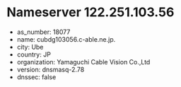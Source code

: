 # Nameserver 122.251.103.56

* as_number: 18077
* name: cubdg103056.c-able.ne.jp.
* city: Ube
* country: JP
* organization: Yamaguchi Cable Vision Co.,Ltd
* version: dnsmasq-2.78
* dnssec: false
